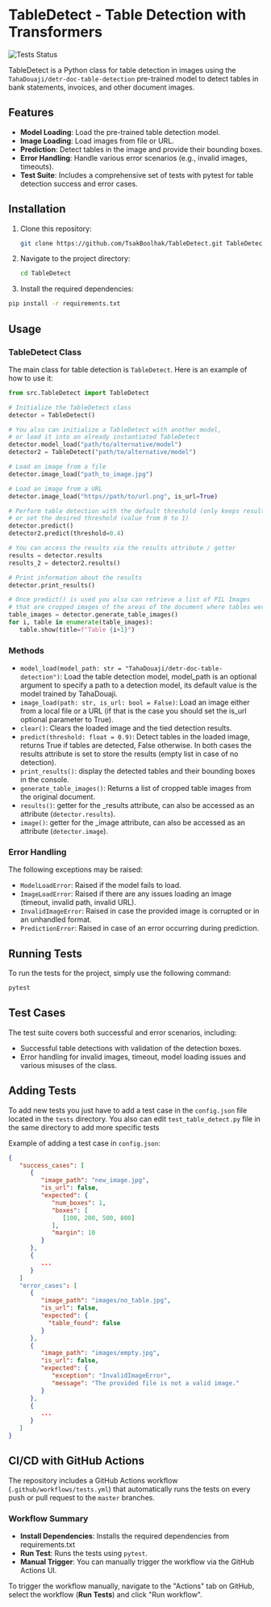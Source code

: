# TableDetect - Table Detection with Transformers

![Tests Status](https://github.com/TsakBoolhak/TableDetect/actions/workflows/tests.yml/badge.svg)

TableDetect is a Python class for table detection in images using the `TahaDouaji/detr-doc-table-detection` pre-trained model to detect tables in bank statements, invoices, and other document images.

## Features

- **Model Loading**: Load the pre-trained table detection model.
- **Image Loading**: Load images from file or URL.
- **Prediction**: Detect tables in the image and provide their bounding boxes.
- **Error Handling**: Handle various error scenarios (e.g., invalid images, timeouts).
- **Test Suite**: Includes a comprehensive set of tests with pytest for table detection success and error cases.

## Installation

1. Clone this repository:
   ```bash
   git clone https://github.com/TsakBoolhak/TableDetect.git TableDetect
   ```
2. Navigate to the project directory:
    ```bash
   cd TableDetect
    ```
3. Install the required dependencies: 
```bash
pip install -r requirements.txt
```

## Usage

### TableDetect Class
The main class for table detection is `TableDetect`. Here is an example of how to use it:

```python
from src.TableDetect import TableDetect

# Initialize the TableDetect class
detector = TableDetect()

# You also can initialize a TableDetect with another model,
# or load it into an already instantiated TableDetect
detector.model_load("path/to/alternative/model")
detector2 = TableDetect("path/to/alternative/model")

# Load an image from a file
detector.image_load("path_to_image.jpg")

# Load an image from a URL
detector.image_load("https//path/to/url.png", is_url=True)

# Perform table detection with the default threshold (only keeps results equal or above 90% confidence)
# or set the desired threshold (value from 0 to 1)
detector.predict()
detector2.predict(threshold=0.4)

# You can access the results via the results attribute / getter
results = detector.results
results_2 = detector2.results()

# Print information about the results
detector.print_results()

# Once predict() is used you also can retrieve a list of PIL Images
# that are cropped images of the areas of the document where tables were found
table_images = detector.generate_table_images()
for i, table in enumerate(table_images):
   table.show(title=f"Table {i+1}")
```

### Methods

- `model_load(model_path: str = "TahaDouaji/detr-doc-table-detection")`: Load the table detection model, model_path is an optional argument to specify a path to a detection model, its default value is the model trained by TahaDouaji.
- `image_load(path: str, is_url: bool = False)`: Load an image either from a local file or a URL (if that is the case you should set the is_url optional parameter to True).
- `clear()`: Clears the loaded image and the tied detection results.
- `predict(threshold: float = 0.9)`: Detect tables in the loaded image, returns True if tables are detected, False otherwise. In both cases the results attribute is set to store the results (empty list in case of no detection).
- `print_results()`: display the detected tables and their bounding boxes in the console.
- `generate_table_images()`: Returns a list of cropped table images from the original document.
- `results()`: getter for the _results attribute, can also be accessed as an attribute (`detector.results`).
- `image()`: getter for the _image attribute, can also be accessed as an attribute (`detector.image`).

### Error Handling

The following exceptions may be raised:
- `ModelLoadError`: Raised if the model fails to load.
- `ImageLoadError`: Raised if there are any issues loading an image (timeout, invalid path, invalid URL).
- `InvalidImageError`: Raised in case the provided image is corrupted or in an unhandled format.
- `PredictionError`: Raised in case of an error occurring during prediction.

## Running Tests
To run the tests for the project, simply use the following command:
```bash
pytest
```

## Test Cases
The test suite covers both successful and error scenarios, including:
- Successful table detections with validation of the detection boxes.
- Error handling for invalid images, timeout, model loading issues and various misuses of the class.

## Adding Tests

To add new tests you just have to add a test case in the `config.json` file located in the `tests` directory.
You also can edit `test_table_detect.py` file in the same directory to add more specific tests

Example of adding a test case in `config.json`:
```json
{
   "success_cases": [
      {
         "image_path": "new_image.jpg",
         "is_url": false,
         "expected": {
            "num_boxes": 1,
            "boxes": [
               [100, 200, 500, 800]
            ],
            "margin": 10
         }
      },
      {
         ...
      }
   ]
   "error_cases": [
      {
         "image_path": "images/no_table.jpg", 
         "is_url": false, 
         "expected": {
           "table_found": false
         }
      },
      {
         "image_path": "images/empty.jpg", 
         "is_url": false, 
         "expected": {
            "exception": "InvalidImageError", 
            "message": "The provided file is not a valid image."
         }
      },
      {
         ...
      }
   ]
}
```
## CI/CD with GitHub Actions
The repository includes a GitHub Actions workflow (`.github/workflows/tests.yml`) that automatically runs the tests on every push or pull request to the `master` branches.
### Workflow Summary
- **Install Dependencies**: Installs the required dependencies from requirements.txt
- **Run Test**: Runs the tests using `pytest`.
- **Manual Trigger**: You can manually trigger the workflow via the GitHub Actions UI.

To trigger the workflow manually, navigate to the "Actions" tab on GitHub, select the workflow (**Run Tests**) and click "Run workflow".
